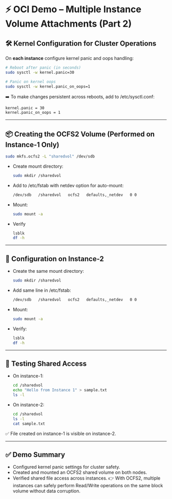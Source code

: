 # ⚡ OCI Demo – Multiple Instance Volume Attachments (Part 2)

## 🛠 Kernel Configuration for Cluster Operations
On **each instance** configure kernel panic and oops handling:

```bash
# Reboot after panic (in seconds)
sudo sysctl -w kernel.panic=30

# Panic on kernel oops
sudo sysctl -w kernel.panic_on_oops=1
```

➡️ To make changes persistent across reboots, add to /etc/sysctl.conf:
```bash
kernel.panic = 30
kernel.panic_on_oops = 1
```

---

## 📦 Creating the OCFS2 Volume (Performed on Instance-1 Only)
```bash
sudo mkfs.ocfs2 -L "sharedvol" /dev/sdb
```

- Create mount directory:
  ```bash
  sudo mkdir /sharedvol
  ```

- Add to /etc/fstab with netdev option for auto-mount:
  ```bash
  /dev/sdb   /sharedvol   ocfs2   defaults,_netdev   0 0
  ```

- Mount:
  ```bash
  sudo mount -a
  ```

- Verify
  ```bash
  lsblk
  df -h
  ```

---

## 📂 Configuration on Instance-2

- Create the same mount directory:
  ```bash
  sudo mkdir /sharedvol
  ```

- Add same line in /etc/fstab:
  ```bash
  /dev/sdb   /sharedvol   ocfs2   defaults,_netdev   0 0
  ```

- Mount:
  ```bash
  sudo mount -a
  ```

- Verify:
  ```bash
  lsblk
  df -h
  ```

---

## 🔄 Testing Shared Access

- On instance-1:
  ```bash
  cd /sharedvol
  echo "Hello from Instance 1" > sample.txt
  ls -l
  ```

- On instance-2:
  ```bash
  cd /sharedvol
  ls -l
  cat sample.txt
  ```
✅ File created on instance-1 is visible on instance-2.

---

## ✅ Demo Summary
- Configured kernel panic settings for cluster safety.
- Created and mounted an OCFS2 shared volume on both nodes.
- Verified shared file access across instances.
👉 With OCFS2, multiple instances can safely perform Read/Write operations on the same block volume without data corruption.
